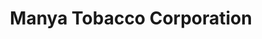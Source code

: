 ---
title: "Manya Tobacco Corporation"
url: /brodheadsville/manya-tobacco-corporation/
shop: Tabak
---